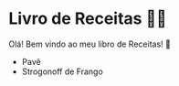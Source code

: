 # Livro de Receitas :man_cook:

Olá! Bem vindo ao meu libro de Receitas! :wave:

- Pavê
- Strogonoff de Frango